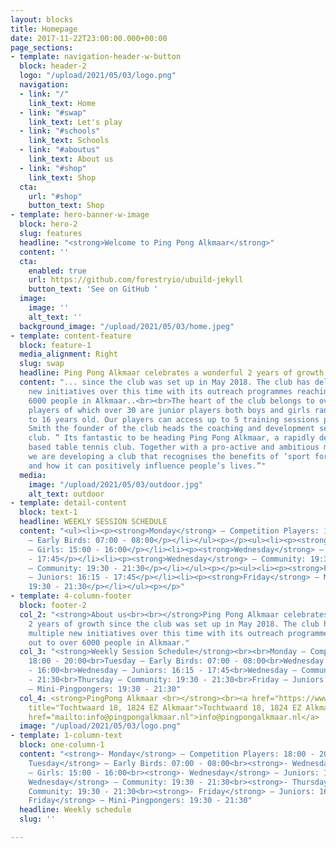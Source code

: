 ```yaml
---
layout: blocks
title: Homepage
date: 2017-11-22T23:00:00.000+00:00
page_sections:
- template: navigation-header-w-button
  block: header-2
  logo: "/upload/2021/05/03/logo.png"
  navigation:
  - link: "/"
    link_text: Home
  - link: "#swap"
    link_text: Let's play
  - link: "#schools"
    link_text: Schools
  - link: "#aboutus"
    link_text: About us
  - link: "#shop"
    link_text: Shop
  cta:
    url: "#shop"
    button_text: Shop
- template: hero-banner-w-image
  block: hero-2
  slug: features
  headline: "<strong>Welcome to Ping Pong Alkmaar</strong>"
  content: ''
  cta:
    enabled: true
    url: https://github.com/forestryio/ubuild-jekyll
    button_text: 'See on GitHub '
  image:
    image: ''
    alt_text: ''
  background_image: "/upload/2021/05/03/home.jpeg"
- template: content-feature
  block: feature-1
  media_alignment: Right
  slug: swap
  headline: Ping Pong Alkmaar celebrates a wonderful 2 years of growth
  content: "... since the club was set up in May 2018. The club has delivered multiple
    new initiatives over this time with its outreach programmes reaching out to over
    6000 people in Alkmaar..<br><br>The heart of the club belongs to over 50 regular
    players of which over 30 are junior players both boys and girls ranging from 5
    to 16 years old. Our players can access up to 5 training sessions per week.<br><br>Mark
    Smith the founder of the club heads the coaching and development sections of the
    club. ” Its fantastic to be heading Ping Pong Alkmaar, a rapidly developing community
    based table tennis club. Together with a pro-active and ambitious management team
    we are developing a club that recognises the benefits of ‘sport for development’
    and how it can positively influence people’s lives.”"
  media:
    image: "/upload/2021/05/03/outdoor.jpg"
    alt_text: outdoor
- template: detail-content
  block: text-1
  headline: WEEKLY SESSION SCHEDULE
  content: "<ul><li><p><strong>Monday</strong> – Competition Players: 18:00 - 20:00</p></li></ul><p></p><ul><li><p><strong>Tuesday</strong>
    – Early Birds: 07:00 - 08:00</p></li></ul><p></p><ul><li><p><strong>Wednesday</strong>
    – Girls: 15:00 - 16:00</p></li><li><p><strong>Wednesday</strong> – Juniors: 16:15
    - 17:45</p></li><li><p><strong>Wednesday</strong> – Community: 19:30 - 21:30</p></li></ul><p></p><ul><li><p><strong>Thursday</strong>
    – Community: 19:30 - 21:30</p></li></ul><p></p><ul><li><p><strong>Friday</strong>
    – Juniors: 16:15 - 17:45</p></li><li><p><strong>Friday</strong> – Mini-Pingpongers:
    19:30 - 21:30</p></li></ul><p></p>"
- template: 4-column-footer
  block: footer-2
  col_2: "<strong>About us<br><br></strong>Ping Pong Alkmaar celebrates a wonderful
    2 years of growth since the club was set up in May 2018. The club has delivered
    multiple new initiatives over this time with its outreach programmes reaching
    out to over 6000 people in Alkmaar."
  col_3: "<strong>Weekly Session Schedule</strong><br><br>Monday – Competition Players:
    18:00 - 20:00<br>Tuesday – Early Birds: 07:00 - 08:00<br>Wednesday – Girls: 15:00
    - 16:00<br>Wednesday – Juniors: 16:15 - 17:45<br>Wednesday – Community: 19:30
    - 21:30<br>Thursday – Community: 19:30 - 21:30<br>Friday – Juniors: 16:15 - 17:45<br>Friday
    – Mini-Pingpongers: 19:30 - 21:30"
  col_4: <strong>PingPong Alkmaar <br></strong><br><a href="https://www.google.nl/maps?hl=nl&amp;q=Tochtwaard+18+1824+EZ+Alkmaar"
    title="Tochtwaard 18, 1824 EZ Alkmaar">Tochtwaard 18, 1824 EZ Alkmaar</a><br><br><a
    href="mailto:info@pingpongalkmaar.nl">info@pingpongalkmaar.nl</a>
  image: "/upload/2021/05/03/logo.png"
- template: 1-column-text
  block: one-column-1
  content: "<strong>- Monday</strong> – Competition Players: 18:00 - 20:00<br><strong>-
    Tuesday</strong> – Early Birds: 07:00 - 08:00<br><strong>- Wednesday</strong>
    – Girls: 15:00 - 16:00<br><strong>- Wednesday</strong> – Juniors: 16:15 - 17:45<br><strong>-
    Wednesday</strong> – Community: 19:30 - 21:30<br><strong>- Thursday</strong> –
    Community: 19:30 - 21:30<br><strong>- Friday</strong> – Juniors: 16:15 - 17:45<br><strong>-
    Friday</strong> – Mini-Pingpongers: 19:30 - 21:30"
  headline: Weekly schedule
  slug: ''

---
```

